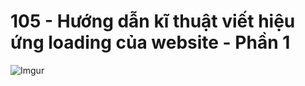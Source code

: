 # 105 - Hướng dẫn kĩ thuật viết hiệu ứng loading của website - Phần 1

![Imgur](https://i.imgur.com/m0aC53z.png)   